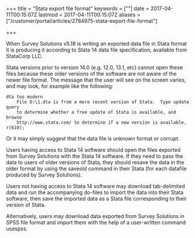+++
title = "Stata export file format"
keywords = [""]
date = 2017-04-11T00:15:07Z
lastmod = 2017-04-11T00:15:07Z
aliases = ["/customer/portal/articles/2784975-stata-export-file-format"]

+++

When Survey Solutions v5.18 is writing an exported data file in Stata
format it is producing it according to Stata 14 data file specification,
available from StataCorp LLC.   
  
Stata versions prior to version 14.0 (e.g. 12.0, 13.1, etc) cannot open
these files because these older versions of the software are not aware
of the newer file format. The message that the user will see on the
screen varies, and may look, for example like the following:

    dta too modern
        File D:\1.dta is from a more recent version of Stata.  Type update query
        to determine whether a free update of Stata is available, and browse 
        http://www.stata.com/ to determine if a new version is available.
    r(610);

Or it may simply suggest that the data file is unknown format or
corrupt.  
  
Users having access to Stata 14 software should open the files exported
from Survey Solutions with the Stata 14 software. If they need to pass
the data to users of older versions of Stata, they should resave the
data in the older format by using the saveold command in their Stata
(for each datafile produced by Survey Solutions).  
  
Users not having access to Stata 14 software may download tab-delimited
data and run the accompanying do-files to import the data into their
Stata software, then save the imported data as a Stata file
corresponding to their version of Stata.  
  
Alternatively, users may download data exported from Survey Solutions in
SPSS file format and import them with the help of a user-written command
usespss.
